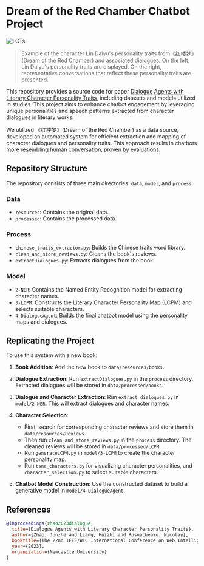 # Dream of the Red Chamber Chatbot Project

![LCTs](https://github.com/SuperEDG/Hongloumeng_Project/assets/14871187/eaca7916-b1a3-4d0a-8653-6e7b5e28eedf)
> Example of the character Lin Daiyu's personality traits from《红楼梦》(Dream of the Red Chamber) and associated dialogues. On the left, Lin Daiyu's personality traits are displayed. On the right, representative conversations that reflect these personality traits are presented.

This repository provides a source code for paper [Dialogue Agents with Literary Character Personality Traits](https://eprints.ncl.ac.uk/293995), including datasets and models utilized in studies.
This project aims to enhance chatbot engagement by leveraging unique personalities and speech patterns extracted from character dialogues in literary works. 

We utilized 《红楼梦》(Dream of the Red Chamber) as a data source, developed an automated system for efficient extraction and mapping of character dialogues and personality traits. 
This approach results in chatbots more resembling human conversation, proven by evaluations. 

## Repository Structure

The repository consists of three main directories: `data`, `model`, and `process`.

### Data

- `resources`: Contains the original data.
- `processed`: Contains the processed data.

### Process

- `chinese_traits_extractor.py`: Builds the Chinese traits word library.
- `clean_and_store_reviews.py`: Cleans the book's reviews.
- `extractDialogues.py`: Extracts dialogues from the book.

### Model

- `2-NER`: Contains the Named Entity Recognition model for extracting character names.
- `3-LCPM`: Constructs the Literary Character Personality Map (LCPM) and selects suitable characters.
- `4-DialogueAgent`: Builds the final chatbot model using the personality maps and dialogues.

## Replicating the Project

To use this system with a new book:

1. **Book Addition**: Add the new book to `data/resources/books`.

2. **Dialogue Extraction**: Run `extractDialogues.py` in the `process` directory. Extracted dialogues will be stored in `data/processed/books`.

3. **Dialogue and Character Extraction**: Run `extract_dialogues.py` in `model/2-NER`. This will extract dialogues and character names.

4. **Character Selection**: 
   - First, search for corresponding character reviews and store them in `data/resources/Reviews`.
   - Then run `clean_and_store_reviews.py` in the `process` directory. The cleaned reviews will be stored in `data/processed/LCPM`.
   - Run `generateLCPM.py` in `model/3-LCPM` to create the character personality map.
   - Run `tsne_characters.py` for visualizing character personalities, and `character_selection.py` to select suitable characters.

5. **Chatbot Model Construction**: Use the constructed dataset to build a generative model in `model/4-DialogueAgent`.

## References

```bibtex
@inproceedings{zhao2023dialogue,
  title={Dialogue Agents with Literary Character Personality Traits},
  author={Zhao, Junzhe and Liang, Huizhi and Rusnachenko, Nicolay},
  booktitle={The 22nd IEEE/WIC International Conference on Web Intelligence and Intelligent Agent Technology},
  year={2023},
  organization={Newcastle University}
}
```

